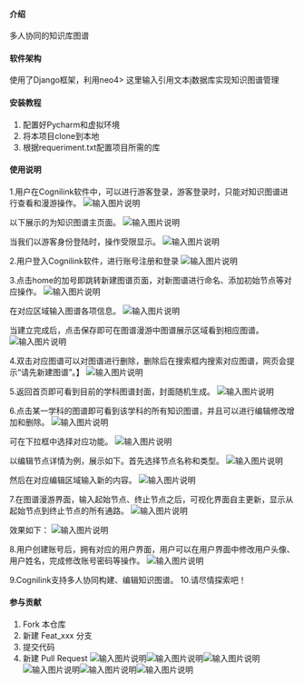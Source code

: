 
#### 介绍
多人协同的知识库图谱

#### 软件架构
使用了Django框架，利用neo4> 这里输入引用文本j数据库实现知识图谱管理


#### 安装教程

1.  配置好Pycharm和虚拟环境
2.  将本项目clone到本地
3.  根据requeriment.txt配置项目所需的库

#### 使用说明
1.用户在Cognilink软件中，可以进行游客登录，游客登录时，只能对知识图谱进行查看和漫游操作。
![输入图片说明](static/assets/1.png)
 
以下展示的为知识图谱主页面。
![输入图片说明](static/assets/2.png)
 
当我们以游客身份登陆时，操作受限显示。
![输入图片说明](static/assets/3.png)
 
2.用户登入Cognilink软件，进行账号注册和登录
![输入图片说明](static/assets/4.png)
 
3.点击home的加号即跳转新建图谱页面，对新图谱进行命名、添加初始节点等对应操作。
![输入图片说明](static/assets/5.png)
 
在对应区域输入图谱各项信息。
![输入图片说明](static/assets/6.png)
 
当建立完成后，点击保存即可在图谱漫游中图谱展示区域看到相应图谱。
![输入图片说明](static/assets/7.png)
 
4.双击对应图谱可以对图谱进行删除，删除后在搜索框内搜索对应图谱，网页会提示“请先新建图谱”。】
![输入图片说明](static/assets/8.png)
 
5.返回首页即可看到目前的学科图谱封面，封面随机生成。
![输入图片说明](static/assets/9.png)
 
6.点击某一学科的图谱即可看到该学科的所有知识图谱，并且可以进行编辑修改增加和删除。
![输入图片说明](static/assets/10.png)
 
可在下拉框中选择对应功能。
![输入图片说明](static/assets/11.png)
 
以编辑节点详情为例，展示如下。首先选择节点名称和类型。
![输入图片说明](static/assets/12.png)
 
然后在对应编辑区域输入新的内容。
![输入图片说明](static/assets/13.png)
 
7.在图谱漫游界面，输入起始节点、终止节点之后，可视化界面自主更新，显示从起始节点到终止节点的所有通路。
![输入图片说明](static/assets/14.png)
 
效果如下：
![输入图片说明](static/assets/15.png)
 
8.用户创建账号后，拥有对应的用户界面，用户可以在用户界面中修改用户头像、用户姓名，完成修改账号密码等操作。
![输入图片说明](static/assets/16.png)
 
9.Cognilink支持多人协同构建、编辑知识图谱。
10.请尽情探索吧！

#### 参与贡献

1.  Fork 本仓库
2.  新建 Feat_xxx 分支
3.  提交代码
4.  新建 Pull Request
![输入图片说明](static/assets/1.png)![输入图片说明](static/assets/3.png)![输入图片说明](static/assets/5.png)![输入图片说明](static/assets/11.png)![输入图片说明](static/assets/12.png)![输入图片说明](static/assets/15.png)